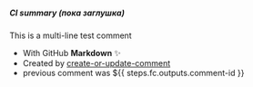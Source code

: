 ##### CI summary (пока заглушка)

This is a multi-line test comment
- With GitHub **Markdown** :sparkles:
- Created by [create-or-update-comment][1]
- previous comment was ${{ steps.fc.outputs.comment-id }}

[1]: https://github.com/peter-evans/create-or-update-comment
